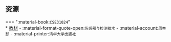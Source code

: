 ## 资源  
=== ":material-book:`CSE31024`"  
    * [教材](https://api.ecylt.top/v1/lanzou_link?url=https://cqu-openlib.lanzout.com/izM4v23tz6xe&type=down) - :material-format-quote-open:`传感器与检测技术` - :material-account:`周杏彭` - :material-printer:`清华大学出版社`  